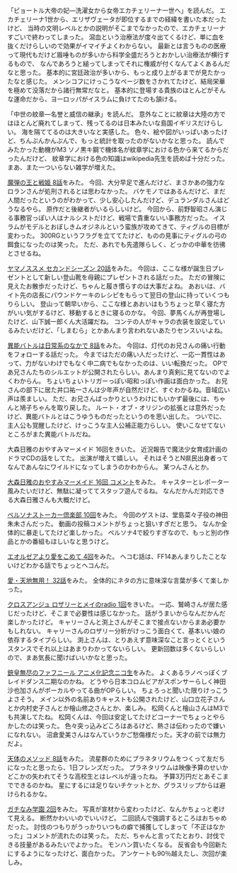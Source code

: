 「ピョートル大帝の妃―洗濯女から女帝エカチェリーナ一世へ」を読んだ。
エカチェリーナ1世から、エリザヴェータが即位するまでの経緯を書いた本だったけど、
当時の文明レベルとかの説明がそこまでなかったので、エカチェリーナすごいで終わってしまった。
瀉血という治療法が度々出てくるけど、単に血を抜くだけらしいので効果がイマイチよくわからない。
最新とは言うものの医療って現代もだけど眉唾ものが多いから科学全盛だろうとおかしい治療法が横行するもので、
なんであろうと縋ってしまってそれに権威が付くなんてよくあるんだなと思った。
基本的に宮廷政治が多いから、もっと成り上がるまでが見たかったなと感じた。
メンシコフにけっこうなページ数をさかれてたけど、結局栄華を極めて没落だから諸行無常だなと。
基本的に登場する貴族のほとんどがそんな運命だから、ヨーロッパがイスラムに負けてたのも頷ける。

「中世の紋章―名誉と威信の継承」を読んだ。
意外なことに紋章は大陸の方ではほとんど廃れてしまって、残ってるのは日本みたいな島国イギリスだけらしい。
海を隔ててるのは大きいなと実感した。
色々、絵や図がいっぱいあったけど、ちんぷんかんぷんで、もっと統計を取ったのがないかなと思った。
読んでみたかった動機がM3 ソノ黒キ鋼で機体名が紋章学における色から来てるからだったんだけど、
紋章学における色の知識はwikipedia先生を読めば十分だった。
まあ、また一ついらない雑学が増えた。

[魔弾の王と戦姫 8話](http://www.nicovideo.jp/watch/1416980960)をみた。
今回、大分早足で進んだけど、まさかあの強力なロランさんが処刑されるとは思わなかった。
バケモノではあるんだけど、まだ人間だったというのがわかって、少し安心したんだけど、デュランダルさんはどうなるやら。
原作だと後継者がいるらしいけど。
今回から、前野智昭さん演じる事務官っぽい人はナルシストだけど、戦場で貴重ないい事務方だった。
イスラムがモデルとおぼしきムオジネルという蛮族が攻めてきて、ティグルの目標が変わった。
300RGというフラグを立ててたけど、ものの見事にティグルの弓の餌食になったのは笑った。
ただ、あれでも先遣隊らしく、どっかの中華を彷彿とさせるね。

[ヤマノススメ セカンドシーズン 20話](http://www.nicovideo.jp/watch/1417082980)をみた。
今回は、ここな様が誕生日プレゼントとして新しい登山靴を母親にプレゼントされる話だった。
ただの冒険に見えたお散歩だったけど、ちゃんと履き慣らすのは大事だよね。
あおいは、バイト先の店長にパウンドケーキのレシピをもらって翌日の登山に持っていくつもりらしい。
登山って朝早いから、ここな様とあおいはもうちょっと早く寝た方がいい気がするけど、移動するときに寝るのかな。
今回、夢馬くんが再登場したけど、山下誠一郎くん大活躍だね。
コンテの人がキャラの衣装を設定しているみたいだけど、「しまむら」とかあんまり言われないあたりセンスいいよね。

[異能バトルは日常系のなかで 8話](http://www.nicovideo.jp/watch/1416879445)をみた。
今回は、灯代のお兄さんの痛い行動をフォローする話だった。
今まではただの痛い人だったけど、一応一貫性はあって、力がないわけでもなく中二病でもなかったのは、いい転換だった。
OPであ兄さんたちのシルエットが公開されたらしい。あんまり真剣に見てないのでよくわからん。
ちょいちょいトリガーっぽい昭和っぽい作画は面白かった。
お兄さんの部下に居た井口祐一さんは少年声が自然だけど、すぐわかるね。音域広い声は羨ましい。
ただ、お兄さんばっかりというわけにもいかず最後には、ちゃんと鳩子ちゃんを取り戻した。
ルート・オブ・オリジンの拡張とは意外だったけど、異能バトルとはこうゆうものだったというのを思い出した。
ついでに、主人公も覚醒したけど、けっこうな主人公補正能力らしい。
使いこなせてないところがまた異能バトルだね。

大森日雅のおやすみマーメイド 16回をきいた。
近況報告で魔法少女育成計画のドラマCDの話をしてた。
出演が増えて嬉しい。
それはそうとN県民出身者ってなんであんなにワイルドになってしまうのかわからん。
某つんさんとか。

[大森日雅のおやすみマーメイド 16回 コメント](http://www.nicovideo.jp/watch/1417011429)をみた。
キャスターとレポーター風みたいだけど、無駄に凝っててスタッフ遊んでるね。
なんだかんだ対応できる大森日雅さんも大概だけど。

[ペルソナストーカー倶楽部 10回](http://www.nicovideo.jp/watch/1417147724)をみた。
今回のゲストは、堂島菜々子役の神田朱未さんだった。
動画の投稿コメントがちょっと狙いすぎだと思う。
なんか全体的に暴走してたけど楽しかった。
ペルソナ4で絞りすぎなので、もっと別の作品とかの番組もほしいなと思うけど。

[エオルゼアより愛をこめて 4回](http://hibiki-radio.jp/description/ff)をみた。
ヘコむ話は、FF14あんまりしたことないけどわかる話でちょっとヘコんだ。

[愛・天地無用！ 32話](http://www.nicovideo.jp/watch/1416899716)をみた。
全体的にネタの方に意味深な言葉が多くて楽しかった。

[クロスアンジュ ロザリーとメイのradio 1回](http://www.onsen.ag/program/ange/)をきいた。
一応、鷲崎さんが居た感じだったけど、そこまで必要性は感じなかった。
話がうまいからなんだかんだ楽しかったけど。
キャリーさんと渕上さんがそこまで接点ないからまあ必要かもしれない。
キャリーさんのロザリー分析がけっこう面白くて、基本いい娘の依存するタイプらしい。
渕上さんは、とりあえず意味深なこと言っとくというスタンスでそれ以上はあまりわかってないらしい。
更新回数は多くないらしいので、まあ気長に聞けばいいかなと思った。

[銃皇無尽のファフニール アニメ化記念ニコ生](http://live.nicovideo.jp/watch/lv200037392)をみた。
よくあるラノベっぽくブレイドダンス二期なのかね。
どうやら日本コロムビアがスポンサーらしく神田沙也加さんがボーカルやってる曲がOPらしい。
ちょろっと聞いた限りけっこうよさそう。
メイン以外の名前ありキャストも公開されたけど、山口立花子さんとか内村史子さんとか檜山修之さんとか、楽しみ。
松岡くんと檜山さんはM3でも共演してたね。
松岡くんは、今回は安定してたけどコーナーでちょっとやらかしたのは笑った。
色々突っ込みどころはあるけど、熱さは伝わったので嫌いになれない。
沼倉愛美さんはなんていうかご愁傷様だった。天才の前では無力だよ。

[天体のメソッド 8話](http://live.nicovideo.jp/watch/lv195880686)をみた。
流星群のためにプラネタリウムをつくって友だちになったと思ったら、1日フレンズだった。
プラネタリウムは映像予算のせいかどこかの失われてそうな高校生とはレベルが違ったね。
予算3万円だとあそこまでできるのかね。
星にするには足りないチケットとか、グラスリップからは避けられるかな。

[ガチなみ学園 2回](http://live.nicovideo.jp/watch/lv201187547)をみた。
写真が宣材から変わったけど、なんかちょっと老けて見える。
断然かわいいのでいいけど。
二回読んで強調するところはおちゃめだった。
討伐のつもりがうっかりいつもの癖で捕獲してしまって「不正はなかった」コメントが流れたのは笑った。
ただ、ちゃんと言ってたとおり、討伐できる技量があるみたいでよかった。
モンハン買いたくなる。
反省会も今回新たにするようになったけど、面白かった。
アンケートも90％越えたし、次回が楽しみ。
